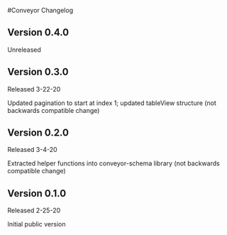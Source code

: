 #Conveyor Changelog

## Version 0.4.0

Unreleased

## Version 0.3.0

Released 3-22-20

Updated pagination to start at index 1; updated tableView structure (not backwards compatible change)


## Version 0.2.0

Released 3-4-20

Extracted helper functions into conveyor-schema library (not backwards compatible change)


## Version 0.1.0

Released 2-25-20

Initial public version
